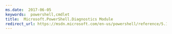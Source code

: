 ```yaml
---
ms.date:  2017-06-05
keywords:  powershell,cmdlet
title:  Microsoft.PowerShell.Diagnostics Module
redirect_url: https://msdn.microsoft.com/en-us/powershell/reference/5.1/microsoft.powershell.diagnostics/microsoft.powershell.diagnostics
---
```

